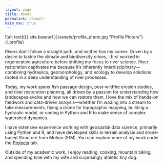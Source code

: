```yaml
---
layout: page
title: About
permalink: /about/
main_nav: true
---
```


![alt text]({{ site.baseurl }}/assets/profile_photo.jpg "Profile Picture"){:.profile}

Rivers don’t follow a straight path, and neither has my career. Driven by a desire to tackle the climate and biodiversity crises, I first worked in regenerative agriculture before shifting my focus to river science. River restoration captivates me because it’s inherently interdisciplinary—combining hydraulics, geomorphology, and ecology to develop solutions rooted in a deep understanding of river processes.

Today, my work spans fish passage design, post-wildfire erosion studies, and river restoration planning, all driven by a passion for understanding how landscapes evolve and how we can restore them. I love the mix of hands-on fieldwork and data-driven analysis—whether I’m wading into a stream to take measurements, flying a drone for topographic mapping, building a hydraulic model, or coding in Python and R to make sense of complex watershed dynamics.

I have extensive experience working with geospatial data science, primarily using Python and R, and have developed skills in terrain analysis and drone-based Structure from Motion (SfM). You can explore more of my work under the [Projects] tab.

Outside of my academic work, I enjoy reading, cooking, mountain biking, and spending time with my wife and surprisingly athletic tiny dog.

[Projects]: https://atdunwoody.github.io/projects/

